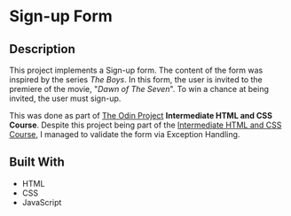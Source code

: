 # Sign-up Form

## Description
This project implements a Sign-up form.  The content of the form was inspired by the series *The Boys*. In this form, the user is invited to
the premiere of the movie, "*Dawn of The Seven*".  To win a chance at being invited, the user must sign-up.

This was done as part of [The Odin Project](https://www.theodinproject.com) **Intermediate HTML and CSS Course**.  Despite this project being part of the [Intermediate HTML and CSS Course](https://www.theodinproject.com/paths/full-stack-javascript/courses/intermediate-html-and-css), I managed to validate the form via Exception Handling.

## Built With
* HTML
* CSS
* JavaScript

